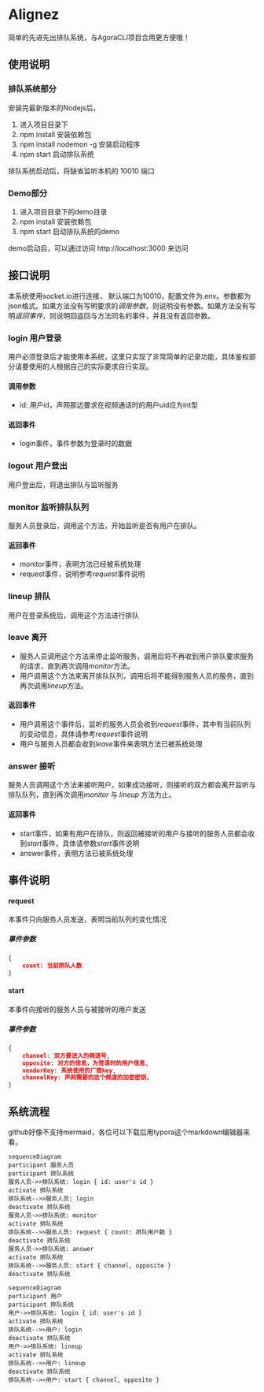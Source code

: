 # Alignez

简单的先进先出排队系统，与AgoraCLI项目合用更方便哦！

## 使用说明

### 排队系统部分

安装完最新版本的Nodejs后，

1. 进入项目目录下
2. npm install 安装依赖包
3. npm install nodemon -g 安装启动程序
4. npm start 启动排队系统

排队系统启动后，将缺省监听本机的 10010 端口

### Demo部分

1. 进入项目目录下的demo目录
2. npm install 安装依赖包
3. npm start 启动排队系统的demo

demo启动后，可以通过访问 http://localhost:3000 来访问

## 接口说明
本系统使用socket.io进行连接， 默认端口为10010，配置文件为.env。参数都为json格式。如果方法没有写明要求的*调用参数*，则说明没有参数。如果方法没有写明*返回事件*，则说明回返回与方法同名的事件，并且没有返回参数。

### login 用户登录
用户必须登录后才能使用本系统，这里只实现了非常简单的记录功能，具体鉴权部分请要使用的人根据自己的实际要求自行实现。
#### 调用参数
- id: 用户id，声网那边要求在视频通话时的用户uid应为int型
#### 返回事件
- login事件，事件参数为登录时的数据

### logout 用户登出
用户登出后，将退出排队与监听服务

### monitor 监听排队队列
服务人员登录后，调用这个方法，开始监听是否有用户在排队。
#### 返回事件
- monitor事件，表明方法已经被系统处理
- request事件，说明参考*request*事件说明

### lineup 排队
用户在登录系统后，调用这个方法进行排队

### leave 离开
- 服务人员调用这个方法来停止监听服务，调用后将不再收到用户排队要求服务的请求，直到再次调用*monitor*方法。
- 用户调用这个方法来离开排队队列，调用后将不能得到服务人员的服务，直到再次调用*lineup*方法。
#### 返回事件
- 用户调用这个事件后，监听的服务人员会收到*request*事件，其中有当前队列的变动信息，具体请参考*request*事件说明
- 用户与服务人员都会收到*leave*事件来表明方法已被系统处理

### answer 接听
服务人员调用这个方法来接听用户。如果成功接听，则接听的双方都会离开监听与排队队列，直到再次调用*monitor* 与 *lineup* 方法为止。
#### 返回事件
- start事件，如果有用户在排队，则返回被接听的用户与接听的服务人员都会收到*start*事件，具体请参数*start*事件说明
- answer事件，表明方法已被系统处理

## 事件说明

#### request 
本事件只向服务人员发送，表明当前队列的变化情况
##### 事件参数

```json
{
	count: 当前排队人数
}
```

#### start
本事件向接听的服务人员与被接听的用户发送
##### 事件参数 
```json
{
	channel: 双方要进入的频道号,
	opposite: 对方的信息，为登录时的用户信息,
	vendorKey: 系统使用的厂商key,
	channelKey: 声网需要的这个频道的加密密钥，
}
```

## 系统流程

github好像不支持mermaid，各位可以下载后用typora这个markdown编辑器来看。

```mermaid
sequenceDiagram
participant 服务人员
participant 排队系统
服务人员->>排队系统: login { id: user's id }
activate 排队系统
排队系统-->>服务人员: login
deactivate 排队系统
服务人员->>排队系统: monitor
activate 排队系统
排队系统-->>服务人员: request { count: 排队用户数 }
deactivate 排队系统
服务人员->>排队系统: answer
activate 排队系统
排队系统-->>服务人员: start { channel, opposite }
deactivate 排队系统
```
```mermaid
sequenceDiagram
participant 用户
participant 排队系统
用户->>排队系统: login { id: user's id }
activate 排队系统
排队系统-->>用户: login
deactivate 排队系统
用户->>排队系统: lineup
activate 排队系统
排队系统-->>用户: lineup
deactivate 排队系统
排队系统-->>用户: start { channel, opposite }
```
